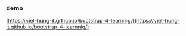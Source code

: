 ### demo 

[https://viet-hung-it.github.io/bootstrap-4-learnnig/](https://viet-hung-it.github.io/bootstrap-4-learnnig/)
